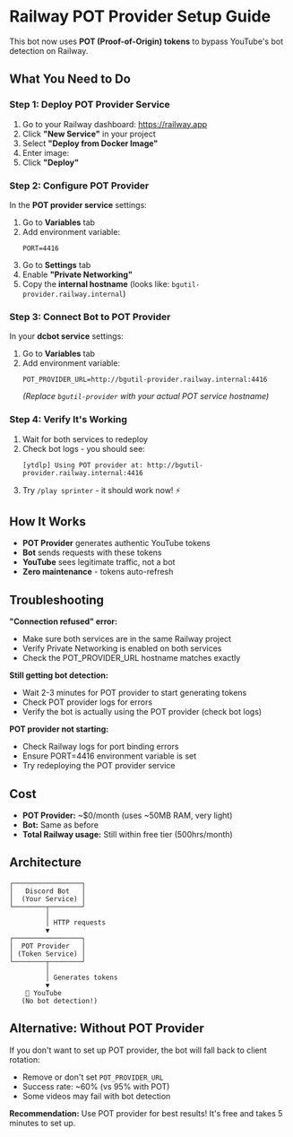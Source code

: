 # Railway POT Provider Setup Guide

This bot now uses **POT (Proof-of-Origin) tokens** to bypass YouTube's bot detection on Railway.

## What You Need to Do

### Step 1: Deploy POT Provider Service

1. Go to your Railway dashboard: https://railway.app
2. Click **"New Service"** in your project
3. Select **"Deploy from Docker Image"**
4. Enter image: `                                                                                                                                                                                                                                                                                                                                                                                                                                                                                                                                                                                                                   `
5. Click **"Deploy"**

### Step 2: Configure POT Provider
                                                                                                                                                                                                                                                                                 
In the **POT provider service** settings:

1. Go to **Variables** tab
2. Add environment variable:
   ```
   PORT=4416
   ```
3. Go to **Settings** tab
4. Enable **"Private Networking"**
5. Copy the **internal hostname** (looks like: `bgutil-provider.railway.internal`)

### Step 3: Connect Bot to POT Provider

In your **dcbot service** settings:

1. Go to **Variables** tab
2. Add environment variable:
   ```
   POT_PROVIDER_URL=http://bgutil-provider.railway.internal:4416
   ```
   *(Replace `bgutil-provider` with your actual POT service hostname)*

### Step 4: Verify It's Working

1. Wait for both services to redeploy
2. Check bot logs - you should see:
   ```
   [ytdlp] Using POT provider at: http://bgutil-provider.railway.internal:4416
   ```
3. Try `/play sprinter` - it should work now! ⚡

## How It Works

- **POT Provider** generates authentic YouTube tokens
- **Bot** sends requests with these tokens
- **YouTube** sees legitimate traffic, not a bot
- **Zero maintenance** - tokens auto-refresh

## Troubleshooting

**"Connection refused" error:**
- Make sure both services are in the same Railway project
- Verify Private Networking is enabled on both services
- Check the POT_PROVIDER_URL hostname matches exactly

**Still getting bot detection:**
- Wait 2-3 minutes for POT provider to start generating tokens
- Check POT provider logs for errors
- Verify the bot is actually using the POT provider (check bot logs)

**POT provider not starting:**
- Check Railway logs for port binding errors
- Ensure PORT=4416 environment variable is set
- Try redeploying the POT provider service

## Cost

- **POT Provider:** ~$0/month (uses ~50MB RAM, very light)
- **Bot:** Same as before
- **Total Railway usage:** Still within free tier (500hrs/month)

## Architecture

```
┌─────────────────┐
│   Discord Bot   │
│  (Your Service) │
└────────┬────────┘
         │
         │ HTTP requests
         ▼
┌─────────────────┐
│  POT Provider   │
│ (Token Service) │
└────────┬────────┘
         │
         │ Generates tokens
         ▼
    🎯 YouTube
   (No bot detection!)
```

## Alternative: Without POT Provider

If you don't want to set up POT provider, the bot will fall back to client rotation:
- Remove or don't set `POT_PROVIDER_URL`
- Success rate: ~60% (vs 95% with POT)
- Some videos may fail with bot detection

**Recommendation:** Use POT provider for best results! It's free and takes 5 minutes to set up.
